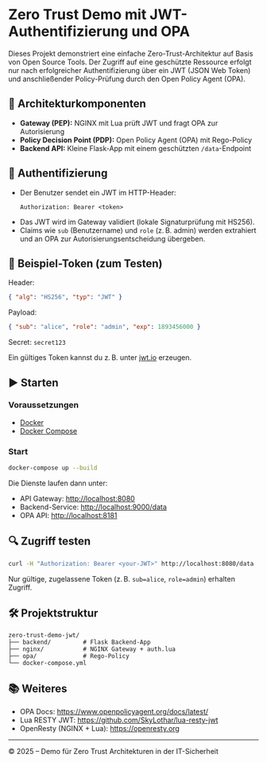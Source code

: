 # Zero Trust Demo mit JWT-Authentifizierung und OPA

Dieses Projekt demonstriert eine einfache Zero-Trust-Architektur auf Basis von Open Source Tools. Der Zugriff auf eine geschützte Ressource erfolgt nur nach erfolgreicher Authentifizierung über ein JWT (JSON Web Token) und anschließender Policy-Prüfung durch den Open Policy Agent (OPA).

## 🔧 Architekturkomponenten

- **Gateway (PEP):** NGINX mit Lua prüft JWT und fragt OPA zur Autorisierung
- **Policy Decision Point (PDP):** Open Policy Agent (OPA) mit Rego-Policy
- **Backend API:** Kleine Flask-App mit einem geschützten `/data`-Endpoint

## 🔐 Authentifizierung

- Der Benutzer sendet ein JWT im HTTP-Header:
  ```
  Authorization: Bearer <token>
  ```
- Das JWT wird im Gateway validiert (lokale Signaturprüfung mit HS256).
- Claims wie `sub` (Benutzername) und `role` (z. B. admin) werden extrahiert und an OPA zur Autorisierungsentscheidung übergeben.

## 📜 Beispiel-Token (zum Testen)

Header:
```json
{ "alg": "HS256", "typ": "JWT" }
```

Payload:
```json
{ "sub": "alice", "role": "admin", "exp": 1893456000 }
```

Secret: `secret123`

Ein gültiges Token kannst du z. B. unter [jwt.io](https://jwt.io/) erzeugen.

## ▶️ Starten

### Voraussetzungen

- [Docker](https://www.docker.com/)
- [Docker Compose](https://docs.docker.com/compose/)

### Start

```bash
docker-compose up --build
```

Die Dienste laufen dann unter:

- API Gateway: [http://localhost:8080](http://localhost:8080)
- Backend-Service: [http://localhost:9000/data](http://localhost:9000/data)
- OPA API: [http://localhost:8181](http://localhost:8181)

## 🔍 Zugriff testen

```bash
curl -H "Authorization: Bearer <your-JWT>" http://localhost:8080/data
```

Nur gültige, zugelassene Token (z. B. `sub=alice`, `role=admin`) erhalten Zugriff.

## 🛠️ Projektstruktur

```
zero-trust-demo-jwt/
├── backend/         # Flask Backend-App
├── nginx/           # NGINX Gateway + auth.lua
├── opa/             # Rego-Policy
└── docker-compose.yml
```

## 📚 Weiteres

- OPA Docs: https://www.openpolicyagent.org/docs/latest/
- Lua RESTY JWT: https://github.com/SkyLothar/lua-resty-jwt
- OpenResty (NGINX + Lua): https://openresty.org

---

© 2025 – Demo für Zero Trust Architekturen in der IT-Sicherheit

